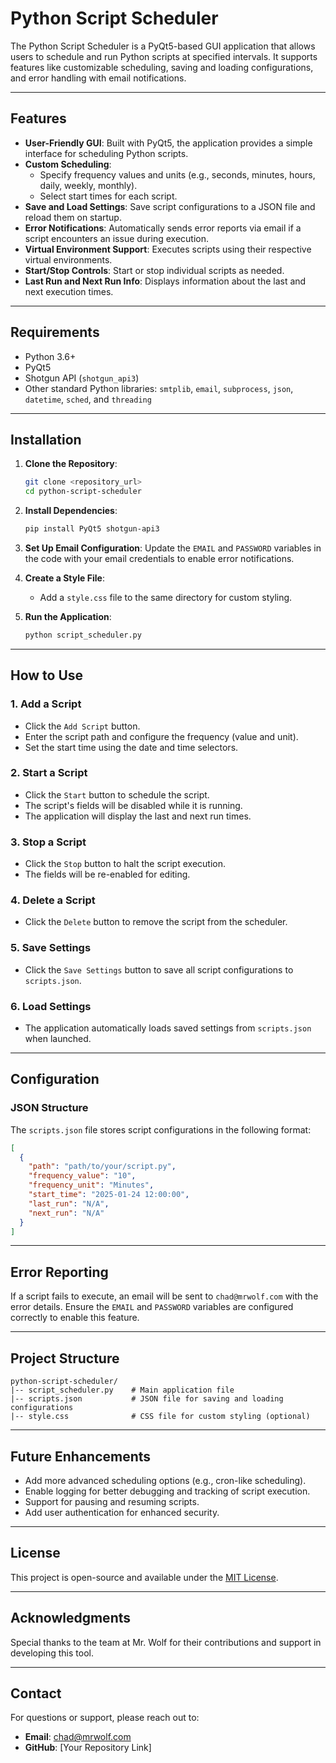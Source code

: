 # Python Script Scheduler

The Python Script Scheduler is a PyQt5-based GUI application that allows users to schedule and run Python scripts at specified intervals. It supports features like customizable scheduling, saving and loading configurations, and error handling with email notifications.

---

## Features

- **User-Friendly GUI**: Built with PyQt5, the application provides a simple interface for scheduling Python scripts.
- **Custom Scheduling**:
  - Specify frequency values and units (e.g., seconds, minutes, hours, daily, weekly, monthly).
  - Select start times for each script.
- **Save and Load Settings**: Save script configurations to a JSON file and reload them on startup.
- **Error Notifications**: Automatically sends error reports via email if a script encounters an issue during execution.
- **Virtual Environment Support**: Executes scripts using their respective virtual environments.
- **Start/Stop Controls**: Start or stop individual scripts as needed.
- **Last Run and Next Run Info**: Displays information about the last and next execution times.

---

## Requirements

- Python 3.6+
- PyQt5
- Shotgun API (`shotgun_api3`)
- Other standard Python libraries: `smtplib`, `email`, `subprocess`, `json`, `datetime`, `sched`, and `threading`

---

## Installation

1. **Clone the Repository**:
   ```bash
   git clone <repository_url>
   cd python-script-scheduler
   ```

2. **Install Dependencies**:
   ```bash
   pip install PyQt5 shotgun-api3
   ```

3. **Set Up Email Configuration**:
   Update the `EMAIL` and `PASSWORD` variables in the code with your email credentials to enable error notifications.

4. **Create a Style File**:
   - Add a `style.css` file to the same directory for custom styling.

5. **Run the Application**:
   ```bash
   python script_scheduler.py
   ```

---

## How to Use

### 1. Add a Script
- Click the `Add Script` button.
- Enter the script path and configure the frequency (value and unit).
- Set the start time using the date and time selectors.

### 2. Start a Script
- Click the `Start` button to schedule the script.
- The script's fields will be disabled while it is running.
- The application will display the last and next run times.

### 3. Stop a Script
- Click the `Stop` button to halt the script execution.
- The fields will be re-enabled for editing.

### 4. Delete a Script
- Click the `Delete` button to remove the script from the scheduler.

### 5. Save Settings
- Click the `Save Settings` button to save all script configurations to `scripts.json`.

### 6. Load Settings
- The application automatically loads saved settings from `scripts.json` when launched.

---

## Configuration

### JSON Structure
The `scripts.json` file stores script configurations in the following format:
```json
[
  {
    "path": "path/to/your/script.py",
    "frequency_value": "10",
    "frequency_unit": "Minutes",
    "start_time": "2025-01-24 12:00:00",
    "last_run": "N/A",
    "next_run": "N/A"
  }
]
```

---

## Error Reporting

If a script fails to execute, an email will be sent to `chad@mrwolf.com` with the error details. Ensure the `EMAIL` and `PASSWORD` variables are configured correctly to enable this feature.

---

## Project Structure
```
python-script-scheduler/
|-- script_scheduler.py    # Main application file
|-- scripts.json           # JSON file for saving and loading configurations
|-- style.css              # CSS file for custom styling (optional)
```

---

## Future Enhancements
- Add more advanced scheduling options (e.g., cron-like scheduling).
- Enable logging for better debugging and tracking of script execution.
- Support for pausing and resuming scripts.
- Add user authentication for enhanced security.

---

## License
This project is open-source and available under the [MIT License](LICENSE).

---

## Acknowledgments
Special thanks to the team at Mr. Wolf for their contributions and support in developing this tool.

---

## Contact
For questions or support, please reach out to:
- **Email**: chad@mrwolf.com
- **GitHub**: [Your Repository Link]


